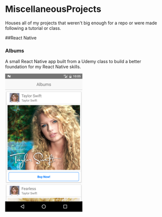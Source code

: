# MiscellaneousProjects

Houses all of my projects that weren't big enough for a repo or were made following a tutorial or class.

##React Native

### Albums
A small React Native app built from a Udemy class to build a better foundation for my React Native skills.

<img alt="Albums Screenshot" src="ReactNative/albums/albums_screenshot.png?raw=true" width="250" align="center"/>
